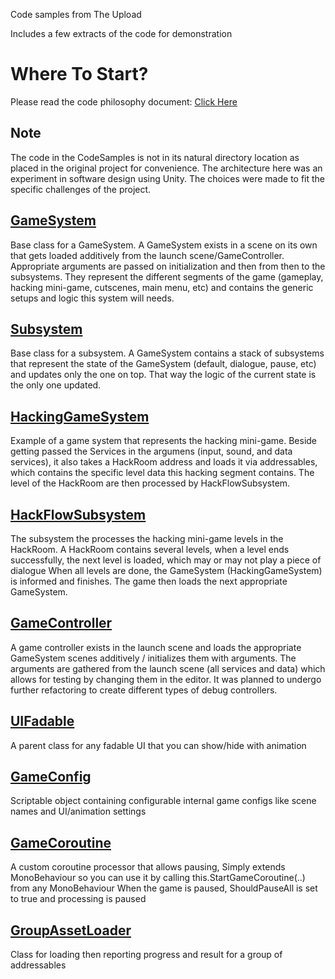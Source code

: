 Code samples from The Upload

Includes a few extracts of the code for demonstration

# Where To Start?
Please read the code philosophy document: [Click Here](https://docs.google.com/document/d/1fct1Ug9rISiyJreD6xXWBfIUV2DGquHOvk1N3vM2MH8/edit?usp=sharing)

## Note
The code in the CodeSamples is not in its natural directory location as placed in the original project for convenience.
The architecture here was an experiment in software design using Unity. The choices were made to fit the specific challenges of the project. 

## [GameSystem](https://github.com/modyari/the-upload-samples/blob/main/CodeSamples/GameSystem.cs)
Base class for a GameSystem. A GameSystem exists in a scene on its own that gets loaded additively from the launch scene/GameController. Appropriate arguments are passed on initialization and then from then to the subsystems.
They represent the different segments of the game (gameplay, hacking mini-game, cutscenes, main menu, etc) and contains the generic setups and logic this system will needs.

## [Subsystem](https://github.com/modyari/the-upload-samples/blob/main/CodeSamples/Subsystem.cs)
Base class for a subsystem. A GameSystem contains a stack of subsystems that represent the state of the GameSystem (default, dialogue, pause, etc) and updates only the one on top. That way the logic of the current state is the only one updated.

## [HackingGameSystem](https://github.com/modyari/the-upload-samples/blob/main/CodeSamples/HackingGameSystem.cs)
Example of a game system that represents the hacking mini-game. Beside getting passed the Services in the argumens (input, sound, and data services), it also takes a HackRoom address and loads it via addressables, which contains the specific level data this hacking segment contains.
The level of the HackRoom are then processed by HackFlowSubsystem.  

## [HackFlowSubsystem](https://github.com/modyari/the-upload-samples/blob/main/CodeSamples/HackFlowSubsystem.cs)
The subsystem the processes the hacking mini-game levels in the HackRoom.
A HackRoom contains several levels, when a level ends successfully, the next level is loaded, which may or may not play a piece of dialogue
When all levels are done, the GameSystem (HackingGameSystem) is informed and finishes. The game then loads the next appropriate GameSystem. 

## [GameController](https://github.com/modyari/the-upload-samples/blob/main/CodeSamples/GameController.cs)
A game controller exists in the launch scene and loads the appropriate GameSystem scenes additively / initializes them with arguments.
The arguments are gathered from the launch scene (all services and data) which allows for testing by changing them in the editor. 
It was planned to undergo further refactoring to create different types of debug controllers.
 
## [UIFadable](https://github.com/modyari/the-upload-samples/blob/main/CodeSamples/UIFadable.cs)
A parent class for any fadable UI that you can show/hide with animation

## [GameConfig](https://github.com/modyari/the-upload-samples/blob/main/CodeSamples/GameConfig.cs)
Scriptable object containing configurable internal game configs like scene names and UI/animation settings

## [GameCoroutine](https://github.com/modyari/the-upload-samples/blob/main/CodeSamples/GameCoroutine.cs)
A custom coroutine processor that allows pausing, 
Simply extends MonoBehaviour so you can use it by calling this.StartGameCoroutine(..) from any MonoBehaviour
When the game is paused, ShouldPauseAll is set to true and processing is paused

## [GroupAssetLoader](https://github.com/modyari/the-upload-samples/blob/main/CodeSamples/GroupAssetLoader.cs)
Class for loading then reporting progress and result for a group of addressables 
